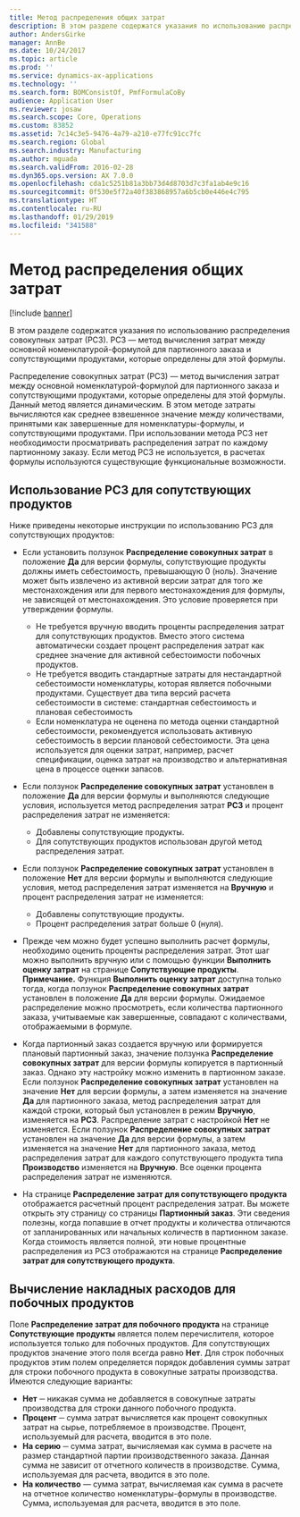 ```yaml
---
title: Метод распределения общих затрат
description: В этом разделе содержатся указания по использованию распределения совокупных затрат (РСЗ). РСЗ — метод вычисления затрат между основной номенклатурой-формулой для партионного заказа и сопутствующими продуктами, которые определены для этой формулы.
author: AndersGirke
manager: AnnBe
ms.date: 10/24/2017
ms.topic: article
ms.prod: ''
ms.service: dynamics-ax-applications
ms.technology: ''
ms.search.form: BOMConsistOf, PmfFormulaCoBy
audience: Application User
ms.reviewer: josaw
ms.search.scope: Core, Operations
ms.custom: 83852
ms.assetid: 7c14c3e5-9476-4a79-a210-e77fc91cc7fc
ms.search.region: Global
ms.search.industry: Manufacturing
ms.author: mguada
ms.search.validFrom: 2016-02-28
ms.dyn365.ops.version: AX 7.0.0
ms.openlocfilehash: cda1c5251b81a3bb73d4d8703d7c3fa1ab4e9c16
ms.sourcegitcommit: 0f530e5f72a40f383868957a6b5cb0e446e4c795
ms.translationtype: HT
ms.contentlocale: ru-RU
ms.lasthandoff: 01/29/2019
ms.locfileid: "341588"
---
```

# <a name="total-cost-allocation-method"></a>Метод распределения общих затрат

[!include [banner](../includes/banner.md)]

В этом разделе содержатся указания по использованию распределения совокупных затрат (РСЗ). РСЗ — метод вычисления затрат между основной номенклатурой-формулой для партионного заказа и сопутствующими продуктами, которые определены для этой формулы.

Распределение совокупных затрат (РСЗ) — метод вычисления затрат между основной номенклатурой-формулой для партионного заказа и сопутствующими продуктами, которые определены для этой формулы. Данный метод является динамическим. В этом методе затраты вычисляются как среднее взвешенное значение между количествами, принятыми как завершенные для номенклатуры-формулы, и сопутствующими продуктами. При использовании метода РСЗ нет необходимости просматривать распределения затрат по каждому партионному заказу. Если метод РСЗ не используется, в расчетах формулы используются существующие функциональные возможности.

## <a name="using-tca-for-coproducts"></a>Использование РСЗ для сопутствующих продуктов
Ниже приведены некоторые инструкции по использованию РСЗ для сопутствующих продуктов:

-   Если установить ползунок **Распределение совокупных затрат** в положение **Да** для версии формулы, сопутствующие продукты должны иметь себестоимость, превышающую 0 (ноль). Значение может быть извлечено из активной версии затрат для того же местонахождения или для первого местонахождения для формулы, не зависящей от местонахождения. Это условие проверяется при утверждении формулы.

    -   Не требуется вручную вводить проценты распределения затрат для сопутствующих продуктов. Вместо этого система автоматически создает процент распределения затрат как среднее значение для активной себестоимости побочных продуктов. 
    -   Не требуется вводить стандартные затраты для нестандартной себестоимости номенклатуры, которая является побочными продуктами. Существует два типа версий расчета себестоимости в системе: стандартная себестоимость и плановая себестоимость 
    -   Если номенклатура не оценена по метода оценки стандартной себестоимости, рекомендуется использовать активную себестоимость в версии плановой себестоимости. Эта цена используется для оценки затрат, например, расчет спецификации, оценка затрат на производство и альтернативная цена в процессе оценки запасов. 

-   Если ползунок **Распределение совокупных затрат** установлен в положение **Да** для версии формулы и выполняются следующие условия, используется метод распределения затрат **РСЗ** и процент распределения затрат не изменяется:
    -   Добавлены сопутствующие продукты.
    -   Для сопутствующих продуктов использован другой метод распределения затрат.
-   Если ползунок **Распределение совокупных затрат** установлен в положение **Нет** для версии формулы и выполняются следующие условия, метод распределения затрат изменяется на **Вручную** и процент распределения затрат не изменяется:
    -   Добавлены сопутствующие продукты.
    -   Процент распределения затрат больше 0 (нуля).
-   Прежде чем можно будет успешно выполнить расчет формулы, необходимо оценить проценты распределения затрат. Этот шаг можно выполнить вручную или с помощью функции **Выполнить оценку затрат** на странице **Сопутствующие продукты**. **Примечание.** Функция **Выполнить оценку затрат** доступна только тогда, когда ползунок **Распределение совокупных затрат** установлен в положение **Да** для версии формулы. Ожидаемое распределение можно просмотреть, если количества партионного заказа, учитываемые как завершенные, совпадают с количествами, отображаемыми в формуле.
-   Когда партионный заказ создается вручную или формируется плановый партионный заказ, значение ползунка **Распределение совокупных затрат** для версии формулы копируется в партионный заказ. Однако эту настройку можно изменить в партионном заказе. Если ползунок **Распределение совокупных затрат** установлен на значение **Нет** для версии формулы, а затем изменяется на значение **Да** для партионного заказа, метод распределения затрат для каждой строки, который был установлен в режим **Вручную**, изменяется на **РСЗ**. Распределение затрат с настройкой **Нет** не изменяется. Если ползунок **Распределение совокупных затрат** установлен на значение **Да** для версии формулы, а затем изменяется на значение **Нет** для партионного заказа, метод распределения затрат для каждого сопутствующего продукта типа **Производство** изменяется на **Вручную**. Все оценки процента распределения затрат не изменяются.
-   На странице **Распределение затрат для сопутствующего продукта** отображается расчетный процент распределения затрат. Вы можете открыть эту страницу со страницы **Партионный заказ**. Эти сведения полезны, когда попавшие в отчет продукты и количества отличаются от запланированных или начальных количеств в партионном заказе. Когда стоимость является полной, эти новые процентные распределения из РСЗ отображаются на странице **Распределение затрат для сопутствующего продукта**.

## <a name="calculating-the-burden-for-byproducts"></a>Вычисление накладных расходов для побочных продуктов
Поле **Распределение затрат для побочного продукта** на странице **Сопутствующие продукты** является полем перечислителя, которое используется только для побочных продуктов. Для сопутствующих продуктов значение этого поля всегда равно **Нет**. Для строк побочных продуктов этим полем определяется порядок добавления суммы затрат для строки побочного продукта в совокупные затраты производства. Имеются следующие варианты:

-   **Нет** ─ никакая сумма не добавляется в совокупные затраты производства для строки данного побочного продукта.
-   **Процент** ─ сумма затрат вычисляется как процент совокупных затрат на сырье, потребляемое в производстве. Процент, используемый для расчета, вводится в это поле.
-   **На серию** ─ сумма затрат, вычисляемая как сумма в расчете на размер стандартной партии производственного заказа. Данная сумма не зависит от отчетного количеств в производстве. Сумма, используемая для расчета, вводится в это поле.
-   **На количество** — сумма затрат, вычисляемая как сумма в расчете на отчетное количество номенклатуры-формулы в производстве. Сумма, используемая для расчета, вводится в это поле.




